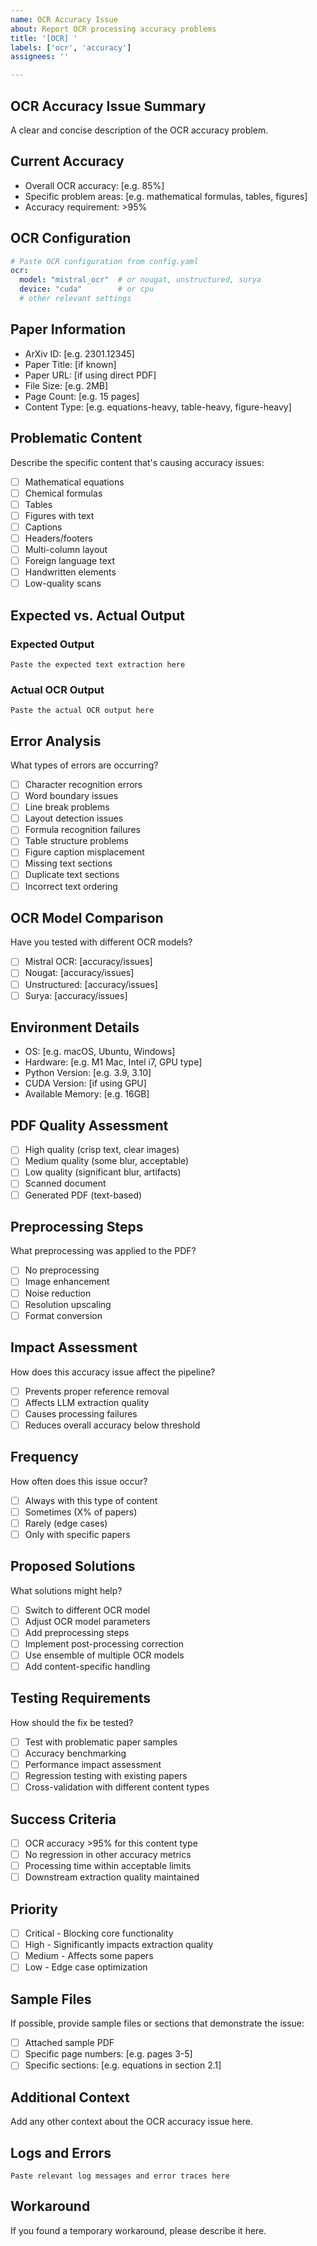 ```yaml
---
name: OCR Accuracy Issue
about: Report OCR processing accuracy problems
title: '[OCR] '
labels: ['ocr', 'accuracy']
assignees: ''

---
```


## OCR Accuracy Issue Summary
A clear and concise description of the OCR accuracy problem.

## Current Accuracy
- Overall OCR accuracy: [e.g. 85%]
- Specific problem areas: [e.g. mathematical formulas, tables, figures]
- Accuracy requirement: >95%

## OCR Configuration
```yaml
# Paste OCR configuration from config.yaml
ocr:
  model: "mistral_ocr"  # or nougat, unstructured, surya
  device: "cuda"        # or cpu
  # other relevant settings
```

## Paper Information
- ArXiv ID: [e.g. 2301.12345]
- Paper Title: [if known]
- Paper URL: [if using direct PDF]
- File Size: [e.g. 2MB]
- Page Count: [e.g. 15 pages]
- Content Type: [e.g. equations-heavy, table-heavy, figure-heavy]

## Problematic Content
Describe the specific content that's causing accuracy issues:
- [ ] Mathematical equations
- [ ] Chemical formulas
- [ ] Tables
- [ ] Figures with text
- [ ] Captions
- [ ] Headers/footers
- [ ] Multi-column layout
- [ ] Foreign language text
- [ ] Handwritten elements
- [ ] Low-quality scans

## Expected vs. Actual Output
### Expected Output
```
Paste the expected text extraction here
```

### Actual OCR Output
```
Paste the actual OCR output here
```

## Error Analysis
What types of errors are occurring?
- [ ] Character recognition errors
- [ ] Word boundary issues
- [ ] Line break problems
- [ ] Layout detection issues
- [ ] Formula recognition failures
- [ ] Table structure problems
- [ ] Figure caption misplacement
- [ ] Missing text sections
- [ ] Duplicate text sections
- [ ] Incorrect text ordering

## OCR Model Comparison
Have you tested with different OCR models?
- [ ] Mistral OCR: [accuracy/issues]
- [ ] Nougat: [accuracy/issues]
- [ ] Unstructured: [accuracy/issues]
- [ ] Surya: [accuracy/issues]

## Environment Details
- OS: [e.g. macOS, Ubuntu, Windows]
- Hardware: [e.g. M1 Mac, Intel i7, GPU type]
- Python Version: [e.g. 3.9, 3.10]
- CUDA Version: [if using GPU]
- Available Memory: [e.g. 16GB]

## PDF Quality Assessment
- [ ] High quality (crisp text, clear images)
- [ ] Medium quality (some blur, acceptable)
- [ ] Low quality (significant blur, artifacts)
- [ ] Scanned document
- [ ] Generated PDF (text-based)

## Preprocessing Steps
What preprocessing was applied to the PDF?
- [ ] No preprocessing
- [ ] Image enhancement
- [ ] Noise reduction
- [ ] Resolution upscaling
- [ ] Format conversion

## Impact Assessment
How does this accuracy issue affect the pipeline?
- [ ] Prevents proper reference removal
- [ ] Affects LLM extraction quality
- [ ] Causes processing failures
- [ ] Reduces overall accuracy below threshold

## Frequency
How often does this issue occur?
- [ ] Always with this type of content
- [ ] Sometimes (X% of papers)
- [ ] Rarely (edge cases)
- [ ] Only with specific papers

## Proposed Solutions
What solutions might help?
- [ ] Switch to different OCR model
- [ ] Adjust OCR model parameters
- [ ] Add preprocessing steps
- [ ] Implement post-processing correction
- [ ] Use ensemble of multiple OCR models
- [ ] Add content-specific handling

## Testing Requirements
How should the fix be tested?
- [ ] Test with problematic paper samples
- [ ] Accuracy benchmarking
- [ ] Performance impact assessment
- [ ] Regression testing with existing papers
- [ ] Cross-validation with different content types

## Success Criteria
- [ ] OCR accuracy >95% for this content type
- [ ] No regression in other accuracy metrics
- [ ] Processing time within acceptable limits
- [ ] Downstream extraction quality maintained

## Priority
- [ ] Critical - Blocking core functionality
- [ ] High - Significantly impacts extraction quality
- [ ] Medium - Affects some papers
- [ ] Low - Edge case optimization

## Sample Files
If possible, provide sample files or sections that demonstrate the issue:
- [ ] Attached sample PDF
- [ ] Specific page numbers: [e.g. pages 3-5]
- [ ] Specific sections: [e.g. equations in section 2.1]

## Additional Context
Add any other context about the OCR accuracy issue here.

## Logs and Errors
```
Paste relevant log messages and error traces here
```

## Workaround
If you found a temporary workaround, please describe it here.